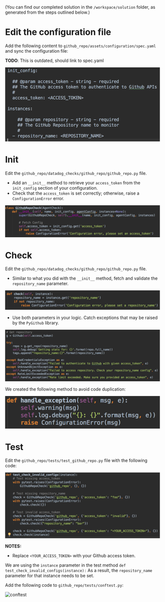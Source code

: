 (You can find our completed solution in the `/workspace/solution` folder, as generated from the steps outlined below.)

# Edit the configuration file

Add the following content to `github_repo/assets/configuration/spec.yaml` and sync the configuration file:

**TODO**: This is outdated, should link to spec.yaml

![conf.yaml.example](https://raw.githubusercontent.com/ChristineTChen/katacoda-scenarios/master/integrations-advanced/assets/conf_yaml_example.png)

# Init

Edit the `github_repo/datadog_checks/github_repo/github_repo.py` file.  
- Add an `__init__` method to retrieve your `access_token` from the `init_config` section of your configuration.
- Check that the `access_token` is set correctly; otherwise, raise a `ConfigurationError` error.

![github_repo-2](https://raw.githubusercontent.com/ChristineTChen/katacoda-scenarios/master/integrations-advanced/assets/github_repo-2.png)

# Check

Edit the `github_repo/datadog_checks/github_repo/github_repo.py` file. 
- Similar to what you did with the `__init__` method, fetch and validate the `repository_name` parameter.

![github_repo-3](https://raw.githubusercontent.com/ChristineTChen/katacoda-scenarios/master/integrations-advanced/assets/github_repo-3.png)

- Use both parameters in your logic. Catch exceptions that may be raised by the `PyGithub` library.

![github_repo-4](https://raw.githubusercontent.com/ChristineTChen/katacoda-scenarios/master/integrations-advanced/assets/github_repo-4.png)

We created the following method to avoid code duplication:

![github_repo-5](https://raw.githubusercontent.com/ChristineTChen/katacoda-scenarios/master/integrations-advanced/assets/github_repo-5.png)

# Test

Edit the `github_repo/tests/test_github_repo.py` file with the following code:

![test_github_repo-2](https://raw.githubusercontent.com/ChristineTChen/katacoda-scenarios/master/integrations-advanced/assets/test_github_repo-2.png)

__NOTES:__ 

- Replace `<YOUR_ACCESS_TOKEN>` with your Github access token.

We are using the `instance` parameter in the test method `def test_check_invalid_configs(instance):`
As a result, the `repository_name` parameter for that instance needs to be set.

Add the following code to `github_repo/tests/conftest.py`:

![conftest](https://github.com/DataDog/LearningLabs/blob/master/integrations-advanced/assets/conftest.png)
